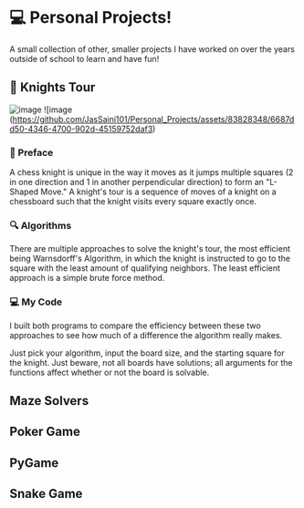 # 💻 Personal Projects!

A small collection of other, smaller projects I have worked on over the years outside of school to learn and have fun!

## 🐴 Knights Tour

![image](https://github.com/JasSaini101/Personal_Projects/assets/83828348/170b03dd-bc0e-447b-b7e0-b57e7683c8ca) ![image (https://github.com/JasSaini101/Personal_Projects/assets/83828348/6687dd50-4346-4700-902d-45159752daf3)


### 📝 Preface
A chess knight is unique in the way it moves as it jumps multiple squares (2 in one direction and 1 in another perpendicular direction) to form an "L-Shaped Move." A knight's tour is a sequence of moves of a knight on a chessboard such that the knight visits every square exactly once. 

### 🔍 Algorithms
There are multiple approaches to solve the knight's tour, the most efficient being Warnsdorff's Algorithm, in which the knight is instructed to go to the square with the least amount of qualifying neighbors. The least efficient approach is a simple brute force method.

### 💻 My Code
I built both programs to compare the efficiency between these two approaches to see how much of a difference the algorithm really makes.

Just pick your algorithm, input the board size, and the starting square for the knight. Just beware, not all boards have solutions; all arguments for the functions affect whether or not the board is solvable.

## Maze Solvers

## Poker Game

## PyGame

## Snake Game
